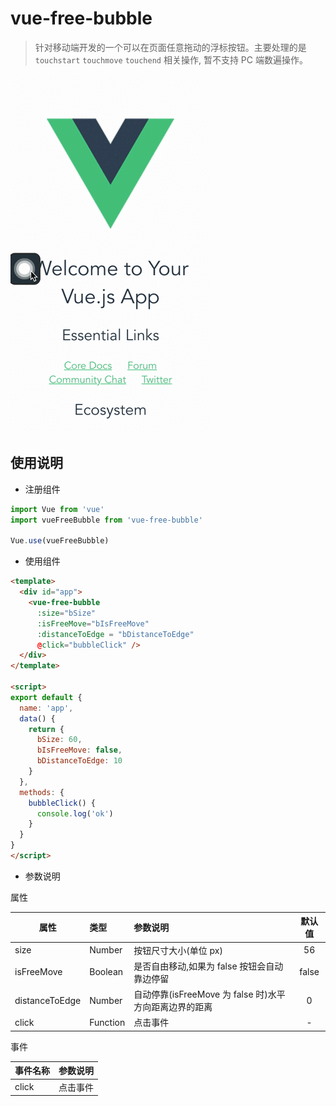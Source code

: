 # vue-free-bubble

> 针对移动端开发的一个可以在页面任意拖动的浮标按钮。主要处理的是 `touchstart` `touchmove` `touchend` 相关操作, 暂不支持 PC 端数遍操作。

![vue-free-bubble 演示](./doc/vue-free-bubble.gif)

## 使用说明

* 注册组件

```javascript
import Vue from 'vue'
import vueFreeBubble from 'vue-free-bubble'

Vue.use(vueFreeBubble)
```

* 使用组件

```html
<template>
  <div id="app">
    <vue-free-bubble
      :size="bSize"
      :isFreeMove="bIsFreeMove"
      :distanceToEdge = "bDistanceToEdge"
      @click="bubbleClick" />
  </div>
</template>

<script>
export default {
  name: 'app',
  data() {
    return {
      bSize: 60,
      bIsFreeMove: false,
      bDistanceToEdge: 10
    }
  },
  methods: {
    bubbleClick() {
      console.log('ok')
    }
  }
}
</script>
```

* 参数说明

属性

| 属性           | 类型     | 参数说明                                               | 默认值 |
| -------------- | :------- | :----------------------------------------------------- | :----: |
| size           | Number   | 按钮尺寸大小(单位 px)                                  |   56   |
| isFreeMove     | Boolean  | 是否自由移动,如果为 false 按钮会自动靠边停留           | false  |
| distanceToEdge | Number   | 自动停靠(isFreeMove 为 false 时)水平方向距离边界的距离 |   0    |
| click          | Function | 点击事件                                               |   -    |

事件

| 事件名称 | 参数说明 |
| -------- | :------- |
| click    | 点击事件 |
